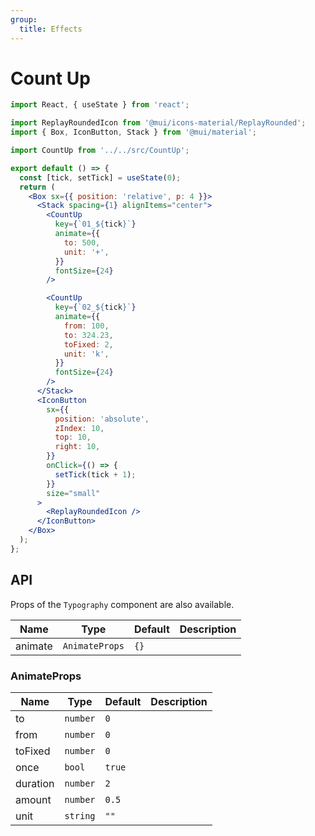 ```yaml
---
group:
  title: Effects
---
```


# Count Up

```jsx
import React, { useState } from 'react';

import ReplayRoundedIcon from '@mui/icons-material/ReplayRounded';
import { Box, IconButton, Stack } from '@mui/material';

import CountUp from '../../src/CountUp';

export default () => {
  const [tick, setTick] = useState(0);
  return (
    <Box sx={{ position: 'relative', p: 4 }}>
      <Stack spacing={1} alignItems="center">
        <CountUp
          key={`01_${tick}`}
          animate={{
            to: 500,
            unit: '+',
          }}
          fontSize={24}
        />

        <CountUp
          key={`02_${tick}`}
          animate={{
            from: 100,
            to: 324.23,
            toFixed: 2,
            unit: 'k',
          }}
          fontSize={24}
        />
      </Stack>
      <IconButton
        sx={{
          position: 'absolute',
          zIndex: 10,
          top: 10,
          right: 10,
        }}
        onClick={() => {
          setTick(tick + 1);
        }}
        size="small"
      >
        <ReplayRoundedIcon />
      </IconButton>
    </Box>
  );
};
```

## API

Props of the `Typography` component are also available.

| Name    | Type           | Default | Description |
| ------- | -------------- | ------- | ----------- |
| animate | `AnimateProps` | `{}`    |             |

### AnimateProps

| Name     | Type     | Default | Description |
| -------- | -------- | ------- | ----------- |
| to       | `number` | `0`     |             |
| from     | `number` | `0`     |             |
| toFixed  | `number` | `0`     |             |
| once     | `bool`   | `true`  |             |
| duration | `number` | `2`     |             |
| amount   | `number` | `0.5`   |             |
| unit     | `string` | `""`    |             |
